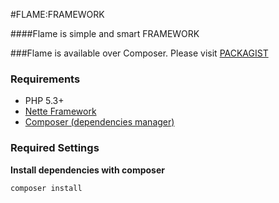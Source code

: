 #FLAME:FRAMEWORK

####Flame is simple and smart FRAMEWORK

###Flame is available over Composer. Please visit [PACKAGIST](http://packagist.org/packages/flame/framework)

### Requirements
* PHP 5.3+
* [Nette Framework](http://nette.org/)
* [Composer (dependencies manager)](http://getcomposer.org/)

### Required Settings
**Install dependencies with composer**

	composer install